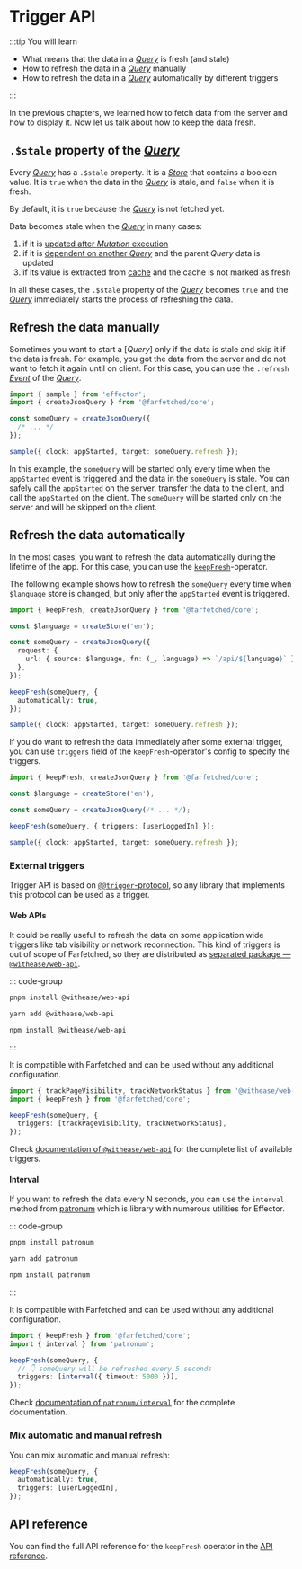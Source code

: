 # Trigger API

:::tip You will learn

- What means that the data in a [_Query_](/api/primitives/query) is fresh (and stale)
- How to refresh the data in a [_Query_](/api/primitives/query) manually
- How to refresh the data in a [_Query_](/api/primitives/query) automatically by different triggers

:::

In the previous chapters, we learned how to fetch data from the server and how to display it. Now let us talk about how to keep the data fresh.

## `.$stale` property of the [_Query_](/api/primitives/query)

Every [_Query_](/api/primitives/query) has a `.$stale` property. It is a [_Store_](https://effector.dev/en/api/effector/store/) that contains a boolean value. It is `true` when the data in the [_Query_](/api/primitives/query) is stale, and `false` when it is fresh.

By default, it is `true` because the [_Query_](/api/primitives/query) is not fetched yet.

Data becomes stale when the [_Query_](/api/primitives/query) in many cases:

1. if it is [updated after _Mutation_ execution](/tutorial/update_query)
2. if it is [dependent on another _Query_](/tutorial/dependent_queries) and the parent _Query_ data is updated
3. if its value is extracted from [cache](/tutorial/caching) and the cache is not marked as fresh

In all these cases, the `.$stale` property of the [_Query_](/api/primitives/query) becomes `true` and the [_Query_](/api/primitives/query) immediately starts the process of refreshing the data.

## Refresh the data manually

Sometimes you want to start a [_Query_] only if the data is stale and skip it if the data is fresh. For example, you got the data from the server and do not want to fetch it again until on client. For this case, you can use the `.refresh` [_Event_](https://effector.dev/en/api/effector/event/) of the [_Query_](/api/primitives/query).

```ts
import { sample } from 'effector';
import { createJsonQuery } from '@farfetched/core';

const someQuery = createJsonQuery({
  /* ... */
});

sample({ clock: appStarted, target: someQuery.refresh });
```

In this example, the `someQuery` will be started only every time when the `appStarted` event is triggered and the data in the `someQuery` is stale. You can safely call the `appStarted` on the server, transfer the data to the client, and call the `appStarted` on the client. The `someQuery` will be started only on the server and will be skipped on the client.

## Refresh the data automatically

In the most cases, you want to refresh the data automatically during the lifetime of the app. For this case, you can use the [`keepFresh`](/api/operators/keep_fresh)-operator.

The following example shows how to refresh the `someQuery` every time when `$language` store is changed, but only after the `appStarted` event is triggered.

```ts
import { keepFresh, createJsonQuery } from '@farfetched/core';

const $language = createStore('en');

const someQuery = createJsonQuery({
  request: {
    url: { source: $language, fn: (_, language) => `/api/${language}` },
  },
});

keepFresh(someQuery, {
  automatically: true,
});

sample({ clock: appStarted, target: someQuery.refresh });
```

If you do want to refresh the data immediately after some external trigger, you can use `triggers` field of the `keepFresh`-operator's config to specify the triggers.

```ts
import { keepFresh, createJsonQuery } from '@farfetched/core';

const $language = createStore('en');

const someQuery = createJsonQuery(/* ... */);

keepFresh(someQuery, { triggers: [userLoggedIn] });

sample({ clock: appStarted, target: someQuery.refresh });
```

### External triggers

Trigger API is based on [`@@trigger`-protocol](https://withease.pages.dev/protocols/trigger.html), so any library that implements this protocol can be used as a trigger.

#### Web APIs

It could be really useful to refresh the data on some application wide triggers like tab visibility or network reconnection. This kind of triggers is out of scope of Farfetched, so they are distributed as [separated package — `@withease/web-api`](https://withease.pages.dev/web-api).

::: code-group

```sh [pnpm]
pnpm install @withease/web-api
```

```sh [yarn]
yarn add @withease/web-api
```

```sh [npm]
npm install @withease/web-api
```

:::

It is compatible with Farfetched and can be used without any additional configuration.

```ts
import { trackPageVisibility, trackNetworkStatus } from '@withease/web-api';
import { keepFresh } from '@farfetched/core';

keepFresh(someQuery, {
  triggers: [trackPageVisibility, trackNetworkStatus],
});
```

Check [documentation of `@withease/web-api`](https://withease.pages.dev/web-api) for the complete list of available triggers.

#### Interval

If you want to refresh the data every N seconds, you can use the `interval` method from [patronum](https://patronum.effector.dev/) which is library with numerous utilities for Effector.

::: code-group

```sh [pnpm]
pnpm install patronum
```

```sh [yarn]
yarn add patronum
```

```sh [npm]
npm install patronum
```

:::

It is compatible with Farfetched and can be used without any additional configuration.

```ts
import { keepFresh } from '@farfetched/core';
import { interval } from 'patronum';

keepFresh(someQuery, {
  // 👇 someQuery will be refreshed every 5 seconds
  triggers: [interval({ timeout: 5000 })],
});
```

Check [documentation of `patronum/interval`](https://patronum.effector.dev/methods/interval/) for the complete documentation.

### Mix automatic and manual refresh

You can mix automatic and manual refresh:

```ts
keepFresh(someQuery, {
  automatically: true,
  triggers: [userLoggedIn],
});
```

## API reference

You can find the full API reference for the `keepFresh` operator in the [API reference](/api/operators/keep_fresh).
